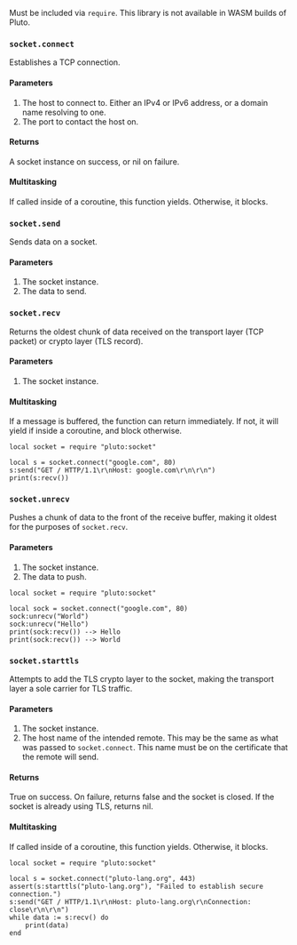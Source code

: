 Must be included via `require`. This library is not available in WASM builds of Pluto.

### `socket.connect`
Establishes a TCP connection.
#### Parameters
1. The host to connect to. Either an IPv4 or IPv6 address, or a domain name resolving to one.
2. The port to contact the host on.
#### Returns
A socket instance on success, or nil on failure.
#### Multitasking
If called inside of a coroutine, this function yields. Otherwise, it blocks.

### `socket.send`
Sends data on a socket.
#### Parameters
1. The socket instance.
2. The data to send.

### `socket.recv`
Returns the oldest chunk of data received on the transport layer (TCP packet) or crypto layer (TLS record).
#### Parameters
1. The socket instance.
#### Multitasking
If a message is buffered, the function can return immediately. If not, it will yield if inside a coroutine, and block otherwise.
```pluto
local socket = require "pluto:socket"

local s = socket.connect("google.com", 80)
s:send("GET / HTTP/1.1\r\nHost: google.com\r\n\r\n")
print(s:recv())
```

### `socket.unrecv`
Pushes a chunk of data to the front of the receive buffer, making it oldest for the purposes of `socket.recv`.
#### Parameters
1. The socket instance.
2. The data to push.
```pluto
local socket = require "pluto:socket"

local sock = socket.connect("google.com", 80)
sock:unrecv("World")
sock:unrecv("Hello")
print(sock:recv()) --> Hello
print(sock:recv()) --> World
```

### `socket.starttls`
Attempts to add the TLS crypto layer to the socket, making the transport layer a sole carrier for TLS traffic.
#### Parameters
1. The socket instance.
2. The host name of the intended remote. This may be the same as what was passed to `socket.connect`. This name must be on the certificate that the remote will send.
#### Returns
True on success. On failure, returns false and the socket is closed. If the socket is already using TLS, returns nil.
#### Multitasking
If called inside of a coroutine, this function yields. Otherwise, it blocks.
```pluto
local socket = require "pluto:socket"

local s = socket.connect("pluto-lang.org", 443)
assert(s:starttls("pluto-lang.org"), "Failed to establish secure connection.")
s:send("GET / HTTP/1.1\r\nHost: pluto-lang.org\r\nConnection: close\r\n\r\n")
while data := s:recv() do
    print(data)
end
```
